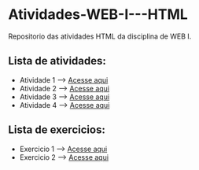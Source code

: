 # Atividades-WEB-I---HTML
Repositorio das atividades HTML da disciplina de WEB I.

## Lista de atividades:
- Atividade 1 --> [Acesse aqui](Questão_1_.html)
- Atividade 2 --> [Acesse aqui](Questão_2_.html)
- Atividade 3 --> [Acesse aqui](Questão_3_.html)
- Atividade 4 --> [Acesse aqui](Questão_4_.html)

## Lista de exercicios:
- Exercicio 1 --> [Acesse aqui](Exercicio_1.html)
- Exercicio 2 --> [Acesse aqui](Exercicio_2.html)

